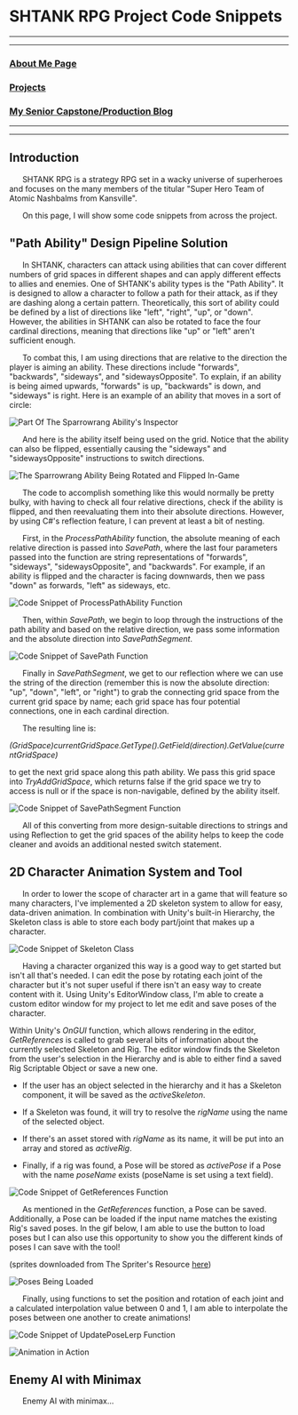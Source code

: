# SHTANK RPG Project Code Snippets

---
---

### [About Me Page](https://matthewroy01.github.io/aboutme)

### [Projects](https://matthewroy01.github.io/index)

### [My Senior Capstone/Production Blog](https://matthewroy01.github.io/capstoneblog)

---
---

## Introduction

&nbsp;&nbsp;&nbsp;&nbsp;&nbsp;&nbsp;SHTANK RPG is a strategy RPG set in a wacky universe of superheroes and focuses on the many members of the titular "Super Hero Team of Atomic Nashbalms from Kansville".

&nbsp;&nbsp;&nbsp;&nbsp;&nbsp;&nbsp;On this page, I will show some code snippets from across the project.

## "Path Ability" Design Pipeline Solution

&nbsp;&nbsp;&nbsp;&nbsp;&nbsp;&nbsp;In SHTANK, characters can attack using abilities that can cover different numbers of grid spaces in different shapes and can apply different effects to allies and enemies. One of SHTANK's ability types is the "Path Ability". It is designed to allow a character to follow a path for their attack, as if they are dashing along a certain pattern. Theoretically, this sort of ability could be defined by a list of directions like "left", "right", "up", or "down". However, the abilities in SHTANK can also be rotated to face the four cardinal directions, meaning that directions like "up" or "left" aren't sufficient enough.

&nbsp;&nbsp;&nbsp;&nbsp;&nbsp;&nbsp;To combat this, I am using directions that are relative to the direction the player is aiming an ability. These directions include "forwards", "backwards", "sideways", and "sidewaysOpposite". To explain, if an ability is being aimed upwards, "forwards" is up, "backwards" is down, and "sideways" is right. Here is an example of an ability that moves in a sort of circle:

![Part Of The Sparrowrang Ability's Inspector](https://raw.githubusercontent.com/matthewroy01/matthewroy01.github.io/master/img/shtank/sparrowrang_inspector.PNG "Part Of The Sparrowrang Ability's Inspector")

&nbsp;&nbsp;&nbsp;&nbsp;&nbsp;&nbsp;And here is the ability itself being used on the grid. Notice that the ability can also be flipped, essentially causing the "sideways" and "sidewaysOpposite" instructions to switch directions.

![The Sparrowrang Ability Being Rotated and Flipped In-Game](https://raw.githubusercontent.com/matthewroy01/matthewroy01.github.io/master/img/shtank/sparrowrang_ingame.gif)

&nbsp;&nbsp;&nbsp;&nbsp;&nbsp;&nbsp;The code to accomplish something like this would normally be pretty bulky, with having to check all four relative directions, check if the ability is flipped, and then reevaluating them into their absolute directions. However, by using C#'s reflection feature, I can prevent at least a bit of nesting.

&nbsp;&nbsp;&nbsp;&nbsp;&nbsp;&nbsp;First, in the *ProcessPathAbility* function, the absolute meaning of each relative direction is passed into *SavePath*, where the last four parameters passed into the function are string representations of "forwards", "sideways", "sidewaysOpposite", and "backwards". For example, if an ability is flipped and the character is facing downwards, then we pass "down" as forwards, "left" as sideways, etc.

![Code Snippet of ProcessPathAbility Function](https://raw.githubusercontent.com/matthewroy01/matthewroy01.github.io/master/img/shtank/abilityprocessor_processpathability.PNG "Code Snippet of ProcessPathAbility Function")

&nbsp;&nbsp;&nbsp;&nbsp;&nbsp;&nbsp;Then, within *SavePath*, we begin to loop through the instructions of the path ability and based on the relative direction, we pass some information and the absolute direction into *SavePathSegment*.

![Code Snippet of SavePath Function](https://raw.githubusercontent.com/matthewroy01/matthewroy01.github.io/master/img/shtank/abilityprocessor_savepath.PNG "Code Snippet of SavePath Function")

&nbsp;&nbsp;&nbsp;&nbsp;&nbsp;&nbsp;Finally in *SavePathSegment*, we get to our reflection where we can use the string of the direction (remember this is now the absolute direction: "up", "down", "left", or "right") to grab the connecting grid space from the current grid space by name; each grid space has four potential connections, one in each cardinal direction.

&nbsp;&nbsp;&nbsp;&nbsp;&nbsp;&nbsp;The resulting line is:

*(GridSpace)currentGridSpace.GetType().GetField(direction).GetValue(currentGridSpace)*

to get the next grid space along this path ability. We pass this grid space into *TryAddGridSpace*, which returns false if the grid space we try to access is null or if the space is non-navigable, defined by the ability itself.

![Code Snippet of SavePathSegment Function](https://raw.githubusercontent.com/matthewroy01/matthewroy01.github.io/master/img/shtank/abilityprocessor_savepathsegment.PNG "Code Snippet of SavePathSegment Function")

&nbsp;&nbsp;&nbsp;&nbsp;&nbsp;&nbsp;All of this converting from more design-suitable directions to strings and using Reflection to get the grid spaces of the ability helps to keep the code cleaner and avoids an additional nested switch statement.

## 2D Character Animation System and Tool

&nbsp;&nbsp;&nbsp;&nbsp;&nbsp;&nbsp;In order to lower the scope of character art in a game that will feature so many characters, I've implemented a 2D skeleton system to allow for easy, data-driven animation. In combination with Unity's built-in Hierarchy, the Skeleton class is able to store each body part/joint that makes up a character.

![Code Snippet of Skeleton Class](https://raw.githubusercontent.com/matthewroy01/matthewroy01.github.io/master/img/shtank/animtool_skeleton.PNG "Code Snippet of Skeleton Class")

&nbsp;&nbsp;&nbsp;&nbsp;&nbsp;&nbsp;Having a character organized this way is a good way to get started but isn't all that's needed. I can edit the pose by rotating each joint of the character but it's not super useful if there isn't an easy way to create content with it. Using Unity's EditorWindow class, I'm able to create a custom editor window for my project to let me edit and save poses of the character.

Within Unity's *OnGUI* function, which allows rendering in the editor, *GetReferences* is called to grab several bits of information about the currently selected Skeleton and Rig. The editor window finds the Skeleton from the user's selection in the Hierarchy and is able to either find a saved Rig Scriptable Object or save a new one.

* If the user has an object selected in the hierarchy and it has a Skeleton component, it will be saved as the *activeSkeleton*.

* If a Skeleton was found, it will try to resolve the *rigName* using the name of the selected object.

* If there's an asset stored with *rigName* as its name, it will be put into an array and stored as *activeRig*.

* Finally, if a rig was found, a Pose will be stored as *activePose* if a Pose with the name *poseName* exists (poseName is set using a text field).

![Code Snippet of GetReferences Function](https://raw.githubusercontent.com/matthewroy01/matthewroy01.github.io/master/img/shtank/animtool_getreferences.PNG "Code Snippet of GetReferences Function")

&nbsp;&nbsp;&nbsp;&nbsp;&nbsp;&nbsp;As mentioned in the *GetReferences* function, a Pose can be saved. Additionally, a Pose can be loaded if the input name matches the existing Rig's saved poses. In the gif below, I am able to use the button to load poses but I can also use this opportunity to show you the different kinds of poses I can save with the tool!

(sprites downloaded from The Spriter's Resource [here](https://www.spriters-resource.com/mobile/fireemblemheroes/sheet/104597/))

![Poses Being Loaded](https://raw.githubusercontent.com/matthewroy01/matthewroy01.github.io/master/img/shtank/animtool_loadingposes.gif)

&nbsp;&nbsp;&nbsp;&nbsp;&nbsp;&nbsp;Finally, using functions to set the position and rotation of each joint and a calculated interpolation value between 0 and 1, I am able to interpolate the poses between one another to create animations!

![Code Snippet of UpdatePoseLerp Function](https://raw.githubusercontent.com/matthewroy01/matthewroy01.github.io/master/img/shtank/animtool_updateposelerp.PNG "Code Snippet of UpdatePoseLerp Function")

![Animation in Action](https://raw.githubusercontent.com/matthewroy01/matthewroy01.github.io/master/img/shtank/animtool_animation.gif)

## Enemy AI with Minimax

&nbsp;&nbsp;&nbsp;&nbsp;&nbsp;&nbsp;Enemy AI with minimax...
